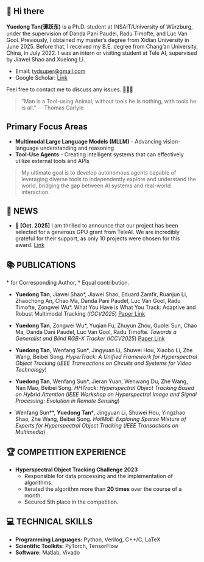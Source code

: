 ## 👋 Hi there

**Yuedong Tan(谭跃东)** is a Ph.D. student at INSAIT/University of Würzburg, under the supervision of Danda Pani Paudel, Radu Timofte, and Luc Van Gool. Previously, I obtained my master’s degree from Xidian University in June 2025. Before that, I received my B.E. degree from Chang’an University, China, in July 2022. I was an intern or visiting student at Tele AI, supervised by Jiawei Shao and Xuelong Li.  
- Email: tydsuper@gmail.com  
- Google Scholar: [Link](https://scholar.google.com/citations?user=p7fOQkUAAAAJ&hl=en)

Feel free to contact me to discuss any issues. 💬💬💬
> "Man is a Tool-using Animal; without tools he is nothing, with tools he is all." 
> -- Thomas Carlyle

## Primary Focus Areas
- **Multimodal Large Language Models (MLLM)** - Advancing vision-language understanding and reasoning
- **Tool-Use Agents** - Creating intelligent systems that can effectively utilize external tools and APIs


> My ultimate goal is to develop autonomous agents capable of leveraging diverse tools to independently explore and understand the world, bridging the gap between AI systems and real-world interaction.


## 📣 NEWS
- **🔴 [Oct. 2025]** I am thrilled to announce that our project has been selected for a generous GPU grant from TeleAI. We are incredibly grateful for their support, as only 10 projects were chosen for this award. [Link](https://mp.weixin.qq.com/s/u3X_NV_791bwo42VaFkWgw?scene=1&click_id=4)


## 📚 PUBLICATIONS  
\* for Corresponding Author,  † Equal contribution.

- **Yuedong Tan**, Jiawei Shao\*, Jiawei Shao, Eduard Zamfir, Ruanjun Li, Zhaochong An, Chao Ma, Danda Pani Paudel, Luc Van Gool, Radu Timofte, Zongwei Wu\*. What You Have is What You Track: Adaptive and Robust Multimodal Tracking (*ICCV2025*) [Paper Link](https://arxiv.org/pdf/2507.05899v1)

- **Yuedong Tan**, Zongwei Wu\*, Yuqian Fu, Zhuyun Zhou, Guolei Sun, Chao Ma, Danda Dani Paudel, Luc Van Gool, Radu Timofte. *Towards a Generalist and Blind RGB-X Tracker* (*ICCV2025*) [Paper Link](https://arxiv.org/html/2405.17773v1)

- **Yuedong Tan**, Wenfang Sun\*, Jingyuan Li, Shuwei Hou, Xiaobo Li, Zhe Wang, Beibei Song. *HyperTrack: A Unified Framework for Hyperspectral Object Tracking* (*IEEE Transactions on Circuits and Systems for Video Technology*)

- **Yuedong Tan**, Wenfang Sun\*, Jieran Yuan, Wenwang Du, Zhe Wang, Nan Mao, Beibei Song. *HHTrack: Hyperspectral Object Tracking Based on Hybrid Attention* (*IEEE Workshop on Hyperspectral Image and Signal Processing: Evolution in Remote Sensing*)

- Wenfang Sun†\*, **Yuedong Tan**†, Jingyuan Li, Shuwei Hou, Yingzhao Shao, Zhe Wang, Beibei Song. *HotMoE: Exploring Sparse Mixture of Experts for Hyperspectral Object Tracking* (*IEEE Transactions on Multimedia*)  



## 🏆 COMPETITION EXPERIENCE

- **Hyperspectral Object Tracking Challenge 2023**  
  - Responsible for data processing and the implementation of algorithms.  
  - Iterated the algorithm more than **20 times** over the course of a month.  
  - Secured 5th place in the competition.

## 💻 TECHNICAL SKILLS

- **Programming Languages:** Python, Verilog, C++/C, LaTeX  
- **Scientific Toolkits:** PyTorch, TensorFlow  
- **Software:** Matlab, Vivado
